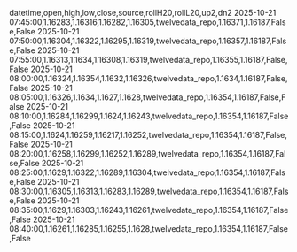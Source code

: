 datetime,open,high,low,close,source,rollH20,rollL20,up2,dn2
2025-10-21 07:45:00,1.16283,1.16316,1.16282,1.16305,twelvedata_repo,1.16371,1.16187,False,False
2025-10-21 07:50:00,1.16304,1.16322,1.16295,1.16319,twelvedata_repo,1.16357,1.16187,False,False
2025-10-21 07:55:00,1.16313,1.1634,1.16308,1.16319,twelvedata_repo,1.16355,1.16187,False,False
2025-10-21 08:00:00,1.16324,1.16354,1.1632,1.16326,twelvedata_repo,1.1634,1.16187,False,False
2025-10-21 08:05:00,1.16326,1.1634,1.1627,1.1628,twelvedata_repo,1.16354,1.16187,False,False
2025-10-21 08:10:00,1.16284,1.16299,1.1624,1.16243,twelvedata_repo,1.16354,1.16187,False,False
2025-10-21 08:15:00,1.1624,1.16259,1.16217,1.16252,twelvedata_repo,1.16354,1.16187,False,False
2025-10-21 08:20:00,1.16258,1.16299,1.16252,1.16289,twelvedata_repo,1.16354,1.16187,False,False
2025-10-21 08:25:00,1.1629,1.16322,1.16289,1.16304,twelvedata_repo,1.16354,1.16187,False,False
2025-10-21 08:30:00,1.16305,1.16313,1.16283,1.16289,twelvedata_repo,1.16354,1.16187,False,False
2025-10-21 08:35:00,1.1629,1.16303,1.16243,1.16261,twelvedata_repo,1.16354,1.16187,False,False
2025-10-21 08:40:00,1.16261,1.16285,1.16255,1.1628,twelvedata_repo,1.16354,1.16187,False,False
